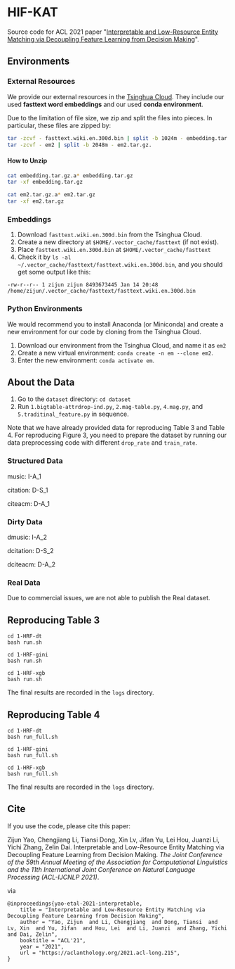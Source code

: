 # HIF-KAT

Source code for ACL 2021 paper "[Interpretable and Low-Resource Entity Matching via Decoupling Feature Learning from Decision Making](https://aclanthology.org/2021.acl-long.215.pdf)".


## Environments

### External Resources

We provide our external resources in the [Tsinghua Cloud](https://cloud.tsinghua.edu.cn/d/cb0f96ab71634cf8a122/). 
They include our used **fasttext word embeddings** and our used **conda environment**.

Due to the limitation of file size, we zip and split the files into pieces. 
In particular, these files are zipped by:

```bash
tar -zcvf - fasttext.wiki.en.300d.bin | split -b 1024m - embedding.tar.gz.
tar -zcvf - em2 | split -b 2048m - em2.tar.gz.
```

#### How to Unzip

```bash
cat embedding.tar.gz.a* embedding.tar.gz
tar -xf embedding.tar.gz

cat em2.tar.gz.a* em2.tar.gz
tar -xf em2.tar.gz
```

### Embeddings

1. Download `fasttext.wiki.en.300d.bin` from the Tsinghua Cloud.
2. Create a new directory at `$HOME/.vector_cache/fasttext` (if not exist).
3. Place `fasttext.wiki.en.300d.bin` at `$HOME/.vector_cache/fasttext`
4. Check it by `ls -al ~/.vector_cache/fasttext/fasttext.wiki.en.300d.bin`, and you should get some output like this:

```
-rw-r--r-- 1 zijun zijun 8493673445 Jan 14 20:48 /home/zijun/.vector_cache/fasttext/fasttext.wiki.en.300d.bin
```

### Python Environments

We would recommend you to install Anaconda (or Miniconda) and create a new environment for our code by cloning from the Tsinghua Cloud.

1. Download our environment from the Tsinghua Cloud, and name it as `em2`
2. Create a new virtual environment: `conda create -n em --clone em2`.
3. Enter the new environment: `conda activate em`.


## About the Data

1. Go to the `dataset` directory: `cd dataset`
2. Run `1.bigtable-attrdrop-ind.py`, `2.mag-table.py`, `4.mag.py`, and `5.traditinal_feature.py` in sequence.

Note that we have already provided data for reproducing Table 3 and Table 4.
For reproducing Figure 3, you need to prepare the dataset by running our data preprocessing code with different `drop_rate` and `train_rate`.

### Structured Data

music: I-A_1

citation: D-S_1

citeacm: D-A_1

### Dirty Data

dmusic: I-A_2

dcitation: D-S_2

dciteacm: D-A_2

### Real Data

Due to commercial issues, we are not able to publish the Real dataset.

## Reproducing Table 3

```
cd 1-HRF-dt
bash run.sh

cd 1-HRF-gini
bash run.sh

cd 1-HRF-xgb
bash run.sh
```

The final results are recorded in the `logs` directory.

## Reproducing Table 4

```
cd 1-HRF-dt
bash run_full.sh

cd 1-HRF-gini
bash run_full.sh

cd 1-HRF-xgb
bash run_full.sh
```

The final results are recorded in the `logs` directory.

## Cite

If you use the code, please cite this paper:

Zijun Yao, Chengjiang Li, Tiansi Dong, Xin Lv, Jifan Yu, Lei Hou, Juanzi Li, Yichi Zhang, Zelin Dai. Interpretable and Low-Resource Entity Matching via Decoupling Feature Learning from Decision Making. *The Joint Conference of the 59th Annual Meeting of the Association for Computational Linguistics and the 11th International Joint Conference on Natural Language Processing (ACL-IJCNLP 2021)*.

via

```
@inproceedings{yao-etal-2021-interpretable,
    title = "Interpretable and Low-Resource Entity Matching via Decoupling Feature Learning from Decision Making",
    author = "Yao, Zijun  and Li, Chengjiang  and Dong, Tiansi  and Lv, Xin  and Yu, Jifan  and Hou, Lei  and Li, Juanzi  and Zhang, Yichi  and Dai, Zelin",
    booktitle = "ACL'21",
    year = "2021",
    url = "https://aclanthology.org/2021.acl-long.215",
}
```

